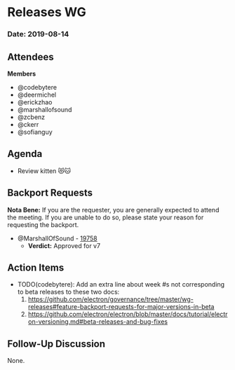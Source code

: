 # Releases WG

### Date: 2019-08-14

## Attendees

**Members**
* @codebytere
* @deermichel
* @erickzhao
* @marshallofsound
* @zcbenz
* @ckerr
* @sofianguy

## Agenda

* Review kitten 😻🐱

## Backport Requests

**Nota Bene:** If you are the requester, you are generally expected to attend the meeting. If you are unable to do so, please state your reason for requesting the backport.

* @MarshallOfSound - [19758](https://github.com/electron/electron/pull/19758)
    * **Verdict:** Approved for v7

## Action Items

* TODO(codebytere): Add an extra line about week #s not corresponding to beta releases to these two docs:
  1) https://github.com/electron/governance/tree/master/wg-releases#feature-backport-requests-for-major-versions-in-beta
  2) https://github.com/electron/electron/blob/master/docs/tutorial/electron-versioning.md#beta-releases-and-bug-fixes

## Follow-Up Discussion

None.
